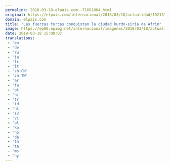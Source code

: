 ```yaml
---
permalink: 2018-03-18-elpais.com--71661064.html
original: https://elpais.com/internacional/2018/03/18/actualidad/1521374550_546131.html#?ref=rss&format=simple&link=link
domain: elpais.com
title: "Las fuerzas turcas conquistan la ciudad kurdo-siria de Afrin"
image: https://ep00.epimg.net/internacional/imagenes/2018/03/18/actualidad/1521374550_546131_1521382176_rrss_normal.jpg
date: 2018-03-18 15:00:07
translations: 
 - 'en'
 - 'de'
 - 'ru'
 - 'ja'
 - 'fr'
 - 'it'
 - 'zh-CN'
 - 'zh-TW'
 - 'ar'
 - 'fa'
 - 'pt'
 - 'hi'
 - 'tr'
 - 'id'
 - 'nl'
 - 'sv'
 - 'vi'
 - 'pl'
 - 'ko'
 - 'no'
 - 'da'
 - 'th'
 - 'ta'
 - 'ms'
 - 'hy'
---
```


